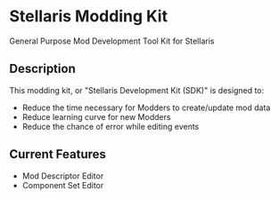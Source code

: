 # Stellaris Modding Kit
General Purpose Mod Development Tool Kit for Stellaris

## Description
This modding kit, or "Stellaris Development Kit (SDK)" is designed to:
* Reduce the time necessary for Modders to create/update mod data
* Reduce learning curve for new Modders
* Reduce the chance of error while editing events

## Current Features
* Mod Descriptor Editor
* Component Set Editor
